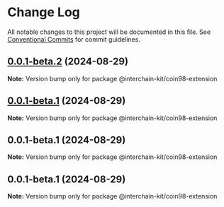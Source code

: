 # Change Log

All notable changes to this project will be documented in this file.
See [Conventional Commits](https://conventionalcommits.org) for commit guidelines.

## [0.0.1-beta.2](https://github.com/interchain-kit/coin98-extension/compare/@interchain-kit/coin98-extension@0.0.1-beta.1...@interchain-kit/coin98-extension@0.0.1-beta.2) (2024-08-29)

**Note:** Version bump only for package @interchain-kit/coin98-extension

## [0.0.1-beta.1](https://github.com/interchain-kit/coin98-extension/compare/@interchain-kit/coin98-extension@0.0.1-beta.1...@interchain-kit/coin98-extension@0.0.1-beta.1) (2024-08-29)

**Note:** Version bump only for package @interchain-kit/coin98-extension

## 0.0.1-beta.1 (2024-08-29)

**Note:** Version bump only for package @interchain-kit/coin98-extension

## 0.0.1-beta.1 (2024-08-29)

**Note:** Version bump only for package @interchain-kit/coin98-extension
